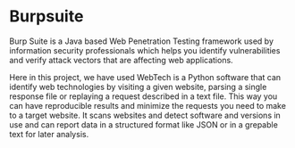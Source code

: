# Burpsuite

Burp Suite is a Java based Web Penetration Testing framework used by information security professionals which helps you identify vulnerabilities and verify attack vectors that are affecting web applications.

Here in this project, we have used WebTech is a Python software that can identify web technologies by visiting a given website, parsing a single response file or replaying a request described in a text file. This way you can have reproducible results and minimize the requests you need to make to a target website. It scans websites and detect software and versions in use and can report data in a structured format like JSON or in a grepable text for later analysis.

